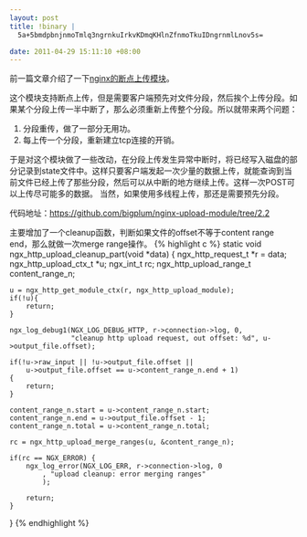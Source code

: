 ```yaml
--- 
layout: post
title: !binary |
  5a+5bmdpbnjnmoTmlq3ngrnkuIrkvKDmqKHlnZfnmoTkuIDngrnmlLnov5s=

date: 2011-04-29 15:11:10 +08:00
---
```

前一篇文章介绍了一下<a href="http://pipa.tk/archives/986">nginx的断点上传模块</a>。

这个模块支持断点上传，但是需要客户端预先对文件分段，然后挨个上传分段。如果某个分段上传一半中断了，那么必须重新上传整个分段。所以就带来两个问题：

1. 分段重传，做了一部分无用功。
2. 每上传一个分段，重新建立tcp连接的开销。

于是对这个模块做了一些改动，在分段上传发生异常中断时，将已经写入磁盘的部分记录到state文件中。这样只要客户端发起一次少量的数据上传，就能查询到当前文件已经上传了那些分段，然后可以从中断的地方继续上传。这样一次POST可以上传尽可能多的数据。
当然，如果使用多线程上传，那还是需要预先分段。

代码地址：<a href="https://github.com/bigplum/nginx-upload-module/tree/2.2">https://github.com/bigplum/nginx-upload-module/tree/2.2</a>

主要增加了一个cleanup函数，判断如果文件的offset不等于content range end，那么就做一次merge range操作。
{% highlight c %}
static void
ngx_http_upload_cleanup_part(void *data)
{
    ngx_http_request_t *r = data;
    ngx_http_upload_ctx_t     *u;
    ngx_int_t                 rc;
    ngx_http_upload_range_t     content_range_n;

    u = ngx_http_get_module_ctx(r, ngx_http_upload_module);
    if(!u){
        return;
    }
    
    ngx_log_debug1(NGX_LOG_DEBUG_HTTP, r->connection->log, 0,
                   "cleanup http upload request, out offset: %d", u->output_file.offset);
    
    if(!u->raw_input || !u->output_file.offset || 
        u->output_file.offset == u->content_range_n.end + 1)
    {
        return;
    }

    content_range_n.start = u->content_range_n.start;
    content_range_n.end = u->output_file.offset - 1;
    content_range_n.total = u->content_range_n.total;

    rc = ngx_http_upload_merge_ranges(u, &content_range_n);

    if(rc == NGX_ERROR) {
        ngx_log_error(NGX_LOG_ERR, r->connection->log, 0
            , "upload cleanup: error merging ranges"
            );

        return;
    }
}
{% endhighlight %}
